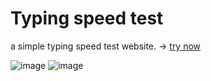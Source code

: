 # Typing speed test

a simple typing speed test website. -> [try now](https://abdurrafey-amir.github.io/typing-speed/)

![image](https://github.com/user-attachments/assets/c1b8ccae-e638-4313-bd43-2c6db86fa9a7)
![image](https://github.com/user-attachments/assets/aae9ab3b-9051-43df-b547-eb3850d045ed)
